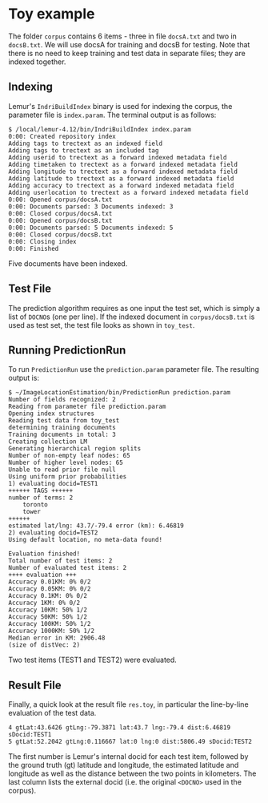Toy example
===========

The folder `corpus` contains 6 items - three in file `docsA.txt` and two in `docsB.txt`. We will use docsA for training and docsB for testing. Note that there is no need to keep training and test data in separate files; they are indexed together.

Indexing
--------
Lemur's `IndriBuildIndex` binary is used for indexing the corpus, the parameter file is `index.param`. The terminal output is as follows:

```
$ /local/lemur-4.12/bin/IndriBuildIndex index.param 
0:00: Created repository index
Adding tags to trectext as an indexed field
Adding tags to trectext as an included tag
Adding userid to trectext as a forward indexed metadata field
Adding timetaken to trectext as a forward indexed metadata field
Adding longitude to trectext as a forward indexed metadata field
Adding latitude to trectext as a forward indexed metadata field
Adding accuracy to trectext as a forward indexed metadata field
Adding userlocation to trectext as a forward indexed metadata field
0:00: Opened corpus/docsA.txt
0:00: Documents parsed: 3 Documents indexed: 3
0:00: Closed corpus/docsA.txt
0:00: Opened corpus/docsB.txt
0:00: Documents parsed: 5 Documents indexed: 5
0:00: Closed corpus/docsB.txt
0:00: Closing index
0:00: Finished
```

Five documents have been indexed.

Test File
---------
The prediction algorithm requires as one input the test set, which is simply a list of `DOCNO`s (one per line). If the indexed document in `corpus/docsB.txt` is used as test set, the test file looks as shown in `toy_test`.

Running PredictionRun
---------------------
To run `PredictionRun` use the `prediction.param` parameter file. The resulting output is:

```
$ ~/ImageLocationEstimation/bin/PredictionRun prediction.param 
Number of fields recognized: 2
Reading from parameter file prediction.param
Opening index structures
Reading test data from toy_test
determining training documents
Training documents in total: 3
Creating collection LM
Generating hierarchical region splits
Number of non-empty leaf nodes: 65
Number of higher level nodes: 65
Unable to read prior file null
Using uniform prior probabilities
1) evaluating docid=TEST1
++++++ TAGS ++++++
number of terms: 2
	toronto
	tower
++++++
estimated lat/lng: 43.7/-79.4 error (km): 6.46819
2) evaluating docid=TEST2
Using default location, no meta-data found!

Evaluation finished!
Total number of test items: 2
Number of evaluated test items: 2
++++ evaluation +++ 
Accuracy 0.01KM: 0% 0/2
Accuracy 0.05KM: 0% 0/2
Accuracy 0.1KM: 0% 0/2
Accuracy 1KM: 0% 0/2
Accuracy 10KM: 50% 1/2
Accuracy 50KM: 50% 1/2
Accuracy 100KM: 50% 1/2
Accuracy 1000KM: 50% 1/2
Median error in KM: 2906.48
(size of distVec: 2)
```
 
Two test items (TEST1 and TEST2) were evaluated.

Result File
-----------
Finally, a quick look at the result file `res.toy`, in particular the line-by-line evaluation of the test data.

```
4 gtLat:43.6426 gtLng:-79.3871 lat:43.7 lng:-79.4 dist:6.46819 sDocid:TEST1
5 gtLat:52.2042 gtLng:0.116667 lat:0 lng:0 dist:5806.49 sDocid:TEST2
```

The first number is Lemur's internal docid for each test item, followed by the ground truth (gt) latitude and longitude, the estimated latitude and longitude as well as the distance between the two points in kilometers. The last column lists the external docid (i.e. the original `<DOCNO>` used in the corpus).

